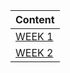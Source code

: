| Content |
|---------|
|[WEEK 1](RS_Assignment/Week1.assignment.md)|
|[WEEK 2](RS_Assignment/Week2.assignment.md)|
